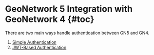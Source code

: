 # GeoNetwork 5 Integration with GeoNetwork 4 {#toc}

There are two main ways handle authentication between GN5 and GN4.

1. [Simple Authentication](auth-json.md)
1. [JWT-Based Authentication](auth-jwt.md)
